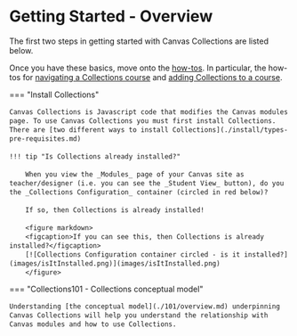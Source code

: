 # Getting Started - Overview

The first two steps in getting started with Canvas Collections are listed below. 

Once you have these basics, move onto the [how-tos](../how-tos/available.md). In particular, the how-tos for [navigating a Collections course](../how-tos/navigating/overview.md) and [adding Collections to a course](../how-tos/new/overview.md).

=== "Install Collections"

    Canvas Collections is Javascript code that modifies the Canvas modules page. To use Canvas Collections you must first install Collections. There are [two different ways to install Collections](./install/types-pre-requisites.md)

    !!! tip "Is Collections already installed?"

        When you view the _Modules_ page of your Canvas site as teacher/designer (i.e. you can see the _Student View_ button), do you the _Collections Configuration_ container (circled in red below)?
    
        If so, then Collections is already installed!  

        <figure markdown>
        <figcaption>If you can see this, then Collections is already installed?</figcaption>
        [![Collections Configuration container circled - is it installed?](images/isItInstalled.png)](images/isItInstalled.png)  
        </figure>

=== "Collections101 - Collections conceptual model"

    Understanding [the conceptual model](./101/overview.md) underpinning Canvas Collections will help you understand the relationship with Canvas modules and how to use Collections.




